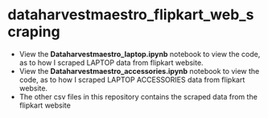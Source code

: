 # dataharvestmaestro_flipkart_web_scraping
- View the **Dataharvestmaestro_laptop.ipynb** notebook to view the code, as to how  I scraped LAPTOP data from flipkart website.
- View the **Dataharvestmaestro_accessories.ipynb** notebook to view the code, as to how  I scraped LAPTOP ACCESSORIES data from flipkart website.
- The other csv files in this repository contains the scraped data from the flipkart website
